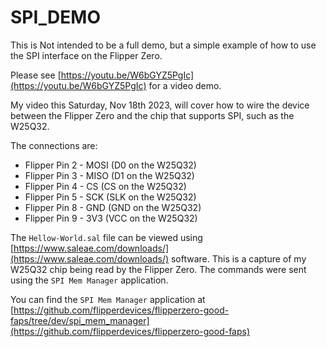 # SPI_DEMO

This is Not intended to be a full demo, but a simple example of how to use the SPI interface on the Flipper Zero.

Please see [https://youtu.be/W6bGYZ5PgIc](https://youtu.be/W6bGYZ5PgIc) for a video demo.  

My video this Saturday, Nov 18th 2023,  will cover how to wire the device between the Flipper Zero and the chip that supports SPI, such as the W25Q32.

The connections are:
- Flipper Pin 2 - MOSI (D0 on the W25Q32)
- Flipper Pin 3 - MISO (D1 on the W25Q32)
- Flipper Pin 4 - CS (CS on the W25Q32)
- Flipper Pin 5 - SCK (SLK on the W25Q32)
- Flipper Pin 8 - GND (GND on the W25Q32)
- Flipper Pin 9 - 3V3 (VCC on the W25Q32)


The `Hellow-World.sal` file can be viewed using [https://www.saleae.com/downloads/](https://www.saleae.com/downloads/) software.  This is a capture of my W25Q32 chip being read by the Flipper Zero.  The commands were sent using the `SPI Mem Manager` application.  

You can find the `SPI Mem Manager` application at [https://github.com/flipperdevices/flipperzero-good-faps/tree/dev/spi_mem_manager](https://github.com/flipperdevices/flipperzero-good-faps)